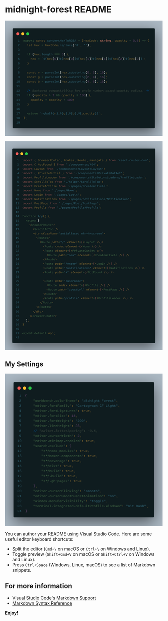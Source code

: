 # midnight-forest README
[![Midnight Forest Theme](https://raw.githubusercontent.com/rezwan-hossain/Midnight-Forest/main/images/theme1.png)](https://github.com/rezwan-hossain/Midnight-Forest/)

![Midnight Forest Theme](https://raw.githubusercontent.com/rezwan-hossain/Midnight-Forest/main/images/theme2.png)

## My Settings
![settings](https://raw.githubusercontent.com/rezwan-hossain/Midnight-Forest/main/images/theme3.png)


You can author your README using Visual Studio Code. Here are some useful editor keyboard shortcuts:

* Split the editor (`Cmd+\` on macOS or `Ctrl+\` on Windows and Linux).
* Toggle preview (`Shift+Cmd+V` on macOS or `Shift+Ctrl+V` on Windows and Linux).
* Press `Ctrl+Space` (Windows, Linux, macOS) to see a list of Markdown snippets.

## For more information

* [Visual Studio Code's Markdown Support](http://code.visualstudio.com/docs/languages/markdown)
* [Markdown Syntax Reference](https://help.github.com/articles/markdown-basics/)

**Enjoy!**
